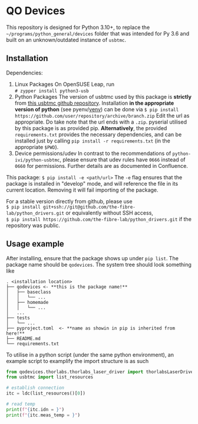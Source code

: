 # QO Devices
This repository is designed for Python 3.10+, to replace the `~/programs/python_general/devices` folder that was intended for Py 3.6 and built on an unknown/outdated instance of `usbtmc`.

## Installation
Dependencies:
1. Linux Packages
On OpenSUSE Leap, run  
```# zypper install python3-usb```
2. Python Packages
The version of usbtmc used by this package is **strictly** from [this usbtmc github repository](https://github.com/python-ivi/python-usbtmc).
Installation **in the appropriate version of python** (see pyenv/[venv](https://packaging.python.org/en/latest/guides/installing-using-pip-and-virtual-environments/)) can be done via
```$ pip install https://github.com/user/repository/archive/branch.zip```
Edit the url as appropriate. Do take note that the url ends with a `.zip`.
pyserial utilised by this package is as provided pip.
**Alternatively**, the provided `requirements.txt` provides the necessary dependencies, and can be installed just by calling `pip install -r requirements.txt` (in the appropriate `$PWD`).
3. Device permissions/udev
In contrast to the recommendations of `python-ivi/python-usbtmc`, please ensure that udev rules have `0666` instead of `0660` for permissions. Further details are as documented in Confluence.

This package:
```$ pip install -e <path/url>```
The `-e` flag ensures that the package is installed in "develop" mode, and will reference the file in its current location. Removing it will fail importing of the package.

For a stable version directly from github, please use  
```$ pip install git+ssh://git@github.com/the-fibre-lab/python_drivers.git``` or equivalently without SSH access,  
```$ pip install https://github.com/the-fibre-lab/python_drivers.git``` if the repository was public.

## Usage example
After installing, ensure that the package shows up under `pip list`. The package name should be `qodevices`.
The system tree should look something like
```
. <installation location>
├── qodevices <- **this is the package name!**
│   ├── baseclass
│   │   └── ...
│   ├── homemade
│   │   └── ...
│   ...
├── tests
│   └── ...
├── pyproject.toml  <- **name as showin in pip is inherited from here!**
├── README.md
└── requirements.txt
```
To utilise in a python script (under the same python environment), an example script to examplify the import structure is as such
```python
from qodevices.thorlabs.thorlabs_laser_driver import thorlabsLaserDriver as ldc
from usbtmc import list_resources

# establish connection
itc = ldc(list_resources()[0])

# read temp
print(f"{itc.idn = }")
print(f"{itc.meas_temp = }")
```
